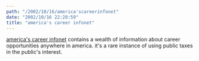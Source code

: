 ```yaml
---
path: "/2002/10/16/america'scareerinfonet" 
date: "2002/10/16 22:28:59" 
title: "america's career infonet" 
---
```

<p><a href="http://www.acinet.org/">america's career infonet</a> contains a wealth of information about career opportunities anywhere in america. it's a rare instance of using public taxes in the public's interest.</p>